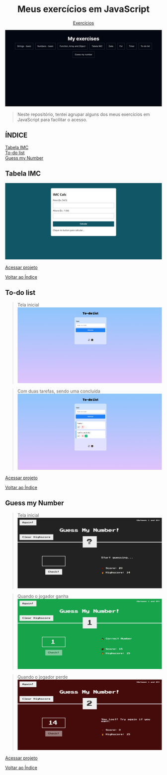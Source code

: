 <p align="center">
  <h1 align="center">Meus exercícios em JavaScript</h1>
</p>

<p align="center">
  <a href="#índice">Exercícios</a>
</p>

<img src="./assets/readme img/my exercises.png" alt="Lista de exercícios">

> Neste repositório, tentei agrupar alguns dos meus exercícios em JavaScript para facilitar o acesso.

## ÍNDICE

[Tabela IMC](#tabela-imc) <br>
[To-do list](#to-do-list) <br>
[Guess my Number](#guess-my-number)

## Tabela IMC

<img src="./assets/readme img/imc/imc.png" alt="Guess my number">

[Acessar projeto](https://exercicios-js-three.vercel.app/04%20-%20Tabela%20IMC/index.html)

[Voltar ao Índice](#índice)

## To-do list

> Tela inicial
> <img src="./assets/readme img/todo/todo 01.png" alt="To-do list">

> Com duas tarefas, sendo uma concluída
> <img src="./assets/readme img/todo/todo 02.png" alt="To-do list">

[Acessar projeto](https://exercicios-js-three.vercel.app/08%20-%20to-do/index.html)

[Voltar ao Índice](#índice)

## Guess my Number

> Tela inicial
> <img src="./assets/readme img/guess/guess 01.png" alt="Guess my number">

> Quando o jogador ganha
> <img src="./assets/readme img/guess/guess 02.png" alt="Guess my number">

> Quando o jogador perde
> <img src="./assets/readme img/guess/guess 03.png" alt="Guess my number">

[Acessar projeto](https://exercicios-js-three.vercel.app/09%20-%20guess%20my%20number/index.html)

[Voltar ao Índice](#índice)
